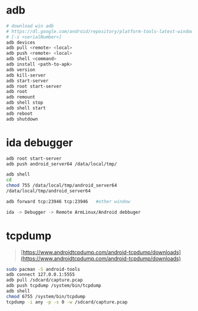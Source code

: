 # adb
```bash
# download win adb
# https://dl.google.com/android/repository/platform-tools-latest-windows.zip
# [-s <serialNumber>]
adb devices
adb pull <remote> <local>
adb push <remote> <local>
adb shell <command> 
adb install <path-to-apk>
adb version
adb kill-server
adb start-server
adb root start-server
adb root
adb remount
adb shell stop
adb shell start
adb reboot
adb shutdown
```
# ida debugger
```bash
adb root start-server
adb push android_server64 /data/local/tmp/

adb shell
cd 
chmod 755 /data/local/tmp/android_server64
/data/local/tmp/android_server64

adb forward tcp:23946 tcp:23946   #other window

ida -> Debugger -> Remote ArmLinux/Android debbuger
```

# tcpdump
> [https://www.androidtcpdump.com/android-tcpdump/downloads](https://www.androidtcpdump.com/android-tcpdump/downloads) 
```bash
sudo pacman -S android-tools
adb connect 127.0.0.1:5555
adb pull /sdcard/capture.pcap
adb push tcpdump /system/bin/tcpdump
adb shell
chmod 6755 /system/bin/tcpdump
tcpdump -i any -p -s 0 -w /sdcard/capture.pcap
```